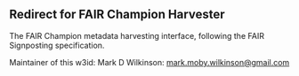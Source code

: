 ## Redirect for FAIR Champion Harvester

The FAIR Champion metadata harvesting interface, following the FAIR Signposting specification.

Maintainer of this w3id:  Mark D Wilkinson: mark.moby.wilkinson@gmail.com
